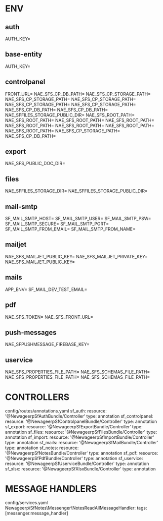 # ENV

## auth 
AUTH_KEY=

## base-entity 
AUTH_KEY=

## controlpanel 
FRONT_URL=
NAE_SFS_CP_DB_PATH=
NAE_SFS_CP_STORAGE_PATH=
NAE_SFS_CP_STORAGE_PATH=
NAE_SFS_CP_STORAGE_PATH=
NAE_SFS_CP_STORAGE_PATH=
NAE_SFS_CP_STORAGE_PATH=
NAE_SFS_CP_DB_PATH=
NAE_SFS_CP_DB_PATH=
NAE_SFFILES_STORAGE_PUBLIC_DIR=
NAE_SFS_ROOT_PATH=
NAE_SFS_ROOT_PATH=
NAE_SFS_ROOT_PATH=
NAE_SFS_ROOT_PATH=
NAE_SFS_ROOT_PATH=
NAE_SFS_ROOT_PATH=
NAE_SFS_ROOT_PATH=
NAE_SFS_ROOT_PATH=
NAE_SFS_CP_STORAGE_PATH=
NAE_SFS_CP_DB_PATH=

## export 
NAE_SFS_PUBLIC_DOC_DIR=

## files 
NAE_SFFILES_STORAGE_DIR=
NAE_SFFILES_STORAGE_PUBLIC_DIR=

## mail-smtp 
SF_MAIL_SMTP_HOST=
SF_MAIL_SMTP_USER=
SF_MAIL_SMTP_PSW=
SF_MAIL_SMTP_SECURE=
SF_MAIL_SMTP_PORT=
SF_MAIL_SMTP_FROM_EMAIL=
SF_MAIL_SMTP_FROM_NAME=

## mailjet 
NAE_SFS_MAILJET_PUBLIC_KEY=
NAE_SFS_MAILJET_PRIVATE_KEY=
NAE_SFS_MAILJET_PUBLIC_KEY=

## mails 
APP_ENV=
SF_MAIL_DEV_TEST_EMAIL=

## pdf 
NAE_SFS_TOKEN=
NAE_SFS_FRONT_URL=

## push-messages 
NAE_SFPUSHMESSAGE_FIREBASE_KEY=

## uservice 
NAE_SFS_PROPERTIES_FILE_PATH=
NAE_SFS_SCHEMAS_FILE_PATH=
NAE_SFS_PROPERTIES_FILE_PATH=
NAE_SFS_SCHEMAS_FILE_PATH=


# CONTROLLERS
config/routes/annotations.yaml
sf_auth:
    resource: '@NewageerpSfAuthBundle/Controller'
    type:     annotation
sf_controlpanel:
    resource: '@NewageerpSfControlpanelBundle/Controller'
    type:     annotation
sf_export:
    resource: '@NewageerpSfExportBundle/Controller'
    type:     annotation
sf_files:
    resource: '@NewageerpSfFilesBundle/Controller'
    type:     annotation
sf_import:
    resource: '@NewageerpSfImportBundle/Controller'
    type:     annotation
sf_mails:
    resource: '@NewageerpSfMailBundle/Controller'
    type:     annotation
sf_notes:
    resource: '@NewageerpSfNotesBundle/Controller'
    type:     annotation
sf_pdf:
    resource: '@NewageerpSfPdfBundle/Controller'
    type:     annotation
sf_uservice:
    resource: '@NewageerpSfUserviceBundle/Controller'
    type:     annotation
sf_xlsx:
    resource: '@NewageerpSfXlsxBundle/Controller'
    type:     annotation

# MESSAGE HANDLERS
config/services.yaml
    Newageerp\SfNotes\Messenger\NotesReadAllMessageHandler:
        tags: [messenger.message_handler]